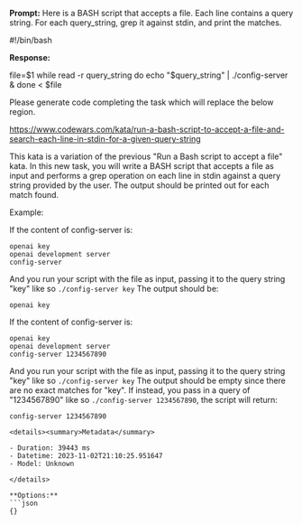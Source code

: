 **Prompt:**
Here is a BASH script that accepts a file. Each line contains a query string. For each query_string, grep it against stdin, and print the matches.

#!/bin/bash

**Response:**

file=$1
while read -r query_string 
do
    echo "$query_string" | ./config-server &
done < $file

Please generate code completing the task which will replace the below region.


https://www.codewars.com/kata/run-a-bash-script-to-accept-a-file-and-search-each-line-in-stdin-for-a-given-query-string

This kata is a variation of the previous "Run a Bash script to accept a file" kata. In this new task, you will write a BASH script that accepts a file as input and performs a grep operation on each line in stdin against a query string provided by the user. The output should be printed out for each match found.

Example:

If the content of config-server is:
```
openai key
openai development server
config-server
```
And you run your script with the file as input, passing it to the query string "key" like so `./config-server key`
The output should be:
```
openai key
```
If the content of config-server is:
```
openai key
openai development server
config-server 1234567890
```
And you run your script with the file as input, passing it to the query string "key" like so `./config-server key`
The output should be empty since there are no exact matches for "key". If instead, you pass in a query of "1234567890" like so `./config-server 1234567890`, the script will return:
```
config-server 1234567890

<details><summary>Metadata</summary>

- Duration: 39443 ms
- Datetime: 2023-11-02T21:10:25.951647
- Model: Unknown

</details>

**Options:**
```json
{}
```

